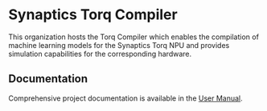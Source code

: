 # Synaptics Torq Compiler
This organization hosts the Torq Compiler which enables the compilation of machine learning models for the Synaptics Torq NPU and provides simulation capabilities for the corresponding hardware.

## Documentation
Comprehensive project documentation is available in the [User Manual](https://synaptics-torq.github.io/torq-compiler/v/latest/).
